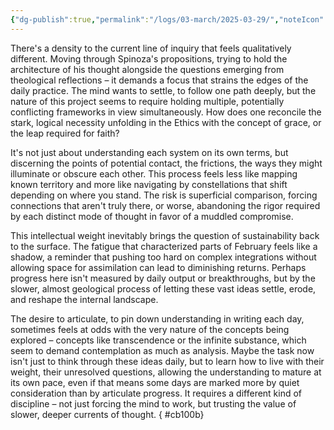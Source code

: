 ```yaml
---
{"dg-publish":true,"permalink":"/logs/03-march/2025-03-29/","noteIcon":"","created":"2025-03-29"}
---
```


There's a density to the current line of inquiry that feels qualitatively different. Moving through Spinoza's propositions, trying to hold the architecture of his thought alongside the questions emerging from theological reflections – it demands a focus that strains the edges of the daily practice. The mind wants to settle, to follow one path deeply, but the nature of this project seems to require holding multiple, potentially conflicting frameworks in view simultaneously. How does one reconcile the stark, logical necessity unfolding in the Ethics with the concept of grace, or the leap required for faith?

It's not just about understanding each system on its own terms, but discerning the points of potential contact, the frictions, the ways they might illuminate or obscure each other. This process feels less like mapping known territory and more like navigating by constellations that shift depending on where you stand. The risk is superficial comparison, forcing connections that aren't truly there, or worse, abandoning the rigor required by each distinct mode of thought in favor of a muddled compromise.

This intellectual weight inevitably brings the question of sustainability back to the surface. The fatigue that characterized parts of February feels like a shadow, a reminder that pushing too hard on complex integrations without allowing space for assimilation can lead to diminishing returns. Perhaps progress here isn't measured by daily output or breakthroughs, but by the slower, almost geological process of letting these vast ideas settle, erode, and reshape the internal landscape.

The desire to articulate, to pin down understanding in writing each day, sometimes feels at odds with the very nature of the concepts being explored – concepts like transcendence or the infinite substance, which seem to demand contemplation as much as analysis. Maybe the task now isn't just to think through these ideas daily, but to learn how to live with their weight, their unresolved questions, allowing the understanding to mature at its own pace, even if that means some days are marked more by quiet consideration than by articulate progress. It requires a different kind of discipline – not just forcing the mind to work, but trusting the value of slower, deeper currents of thought.
{ #cb100b}
